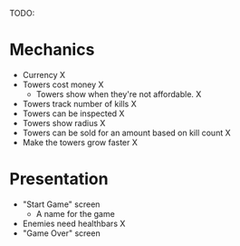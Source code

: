 TODO:

# Mechanics

-   Currency X
-   Towers cost money X
    -   Towers show when they're not affordable. X
-   Towers track number of kills X
-   Towers can be inspected X
-   Towers show radius X
-   Towers can be sold for an amount based on kill count X
-   Make the towers grow faster X

# Presentation

-   "Start Game" screen
    -   A name for the game
-   Enemies need healthbars X
-   "Game Over" screen
